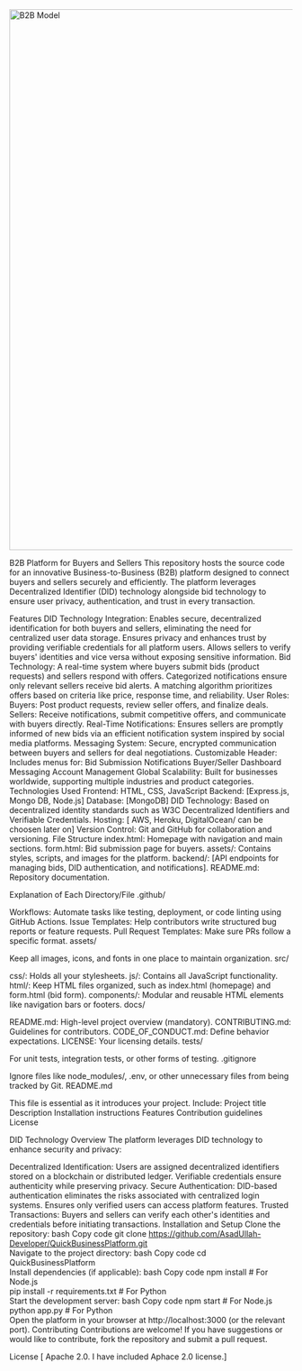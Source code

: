 <img width="960" alt="B2B Model" src="https://github.com/user-attachments/assets/62b78458-c317-4392-b34b-802fc5f8f20c" />


B2B Platform for Buyers and Sellers
This repository hosts the source code for an innovative Business-to-Business (B2B) platform designed to connect buyers and sellers securely and efficiently. The platform leverages Decentralized Identifier (DID) technology alongside bid technology to ensure user privacy, authentication, and trust in every transaction.

Features
DID Technology Integration:
Enables secure, decentralized identification for both buyers and sellers, eliminating the need for centralized user data storage.
Ensures privacy and enhances trust by providing verifiable credentials for all platform users.
Allows sellers to verify buyers' identities and vice versa without exposing sensitive information.
Bid Technology:
A real-time system where buyers submit bids (product requests) and sellers respond with offers.
Categorized notifications ensure only relevant sellers receive bid alerts.
A matching algorithm prioritizes offers based on criteria like price, response time, and reliability.
User Roles:
Buyers: Post product requests, review seller offers, and finalize deals.
Sellers: Receive notifications, submit competitive offers, and communicate with buyers directly.
Real-Time Notifications: Ensures sellers are promptly informed of new bids via an efficient notification system inspired by social media platforms.
Messaging System: Secure, encrypted communication between buyers and sellers for deal negotiations.
Customizable Header: Includes menus for:
Bid Submission
Notifications
Buyer/Seller Dashboard
Messaging
Account Management
Global Scalability: Built for businesses worldwide, supporting multiple industries and product categories.
Technologies Used
Frontend: HTML, CSS, JavaScript
Backend: [Express.js, Mongo DB,  Node.js]
Database: [MongoDB]
DID Technology: Based on decentralized identity standards such as W3C Decentralized Identifiers and Verifiable Credentials.
Hosting: [ AWS, Heroku, DigitalOcean/ can be choosen later on]
Version Control: Git and GitHub for collaboration and versioning.
File Structure
index.html: Homepage with navigation and main sections.
form.html: Bid submission page for buyers.
assets/: Contains styles, scripts, and images for the platform.
backend/: [API endpoints for managing bids, DID authentication, and notifications].
README.md: Repository documentation.

Explanation of Each Directory/File
.github/

Workflows: Automate tasks like testing, deployment, or code linting using GitHub Actions.
Issue Templates: Help contributors write structured bug reports or feature requests.
Pull Request Templates: Make sure PRs follow a specific format.
assets/

Keep all images, icons, and fonts in one place to maintain organization.
src/

css/: Holds all your stylesheets.
js/: Contains all JavaScript functionality.
html/: Keep HTML files organized, such as index.html (homepage) and form.html (bid form).
components/: Modular and reusable HTML elements like navigation bars or footers.
docs/

README.md: High-level project overview (mandatory).
CONTRIBUTING.md: Guidelines for contributors.
CODE_OF_CONDUCT.md: Define behavior expectations.
LICENSE: Your licensing details.
tests/

For unit tests, integration tests, or other forms of testing.
.gitignore

Ignore files like node_modules/, .env, or other unnecessary files from being tracked by Git.
README.md

This file is essential as it introduces your project. Include:
Project title
Description
Installation instructions
Features
Contribution guidelines
License




DID Technology Overview
The platform leverages DID technology to enhance security and privacy:

Decentralized Identification:
Users are assigned decentralized identifiers stored on a blockchain or distributed ledger.
Verifiable credentials ensure authenticity while preserving privacy.
Secure Authentication:
DID-based authentication eliminates the risks associated with centralized login systems.
Ensures only verified users can access platform features.
Trusted Transactions:
Buyers and sellers can verify each other's identities and credentials before initiating transactions.
Installation and Setup
Clone the repository:
bash
Copy code
git clone https://github.com/AsadUllah-Developer/QuickBusinessPlatform.git  
Navigate to the project directory:
bash
Copy code
cd QuickBusinessPlatform   
Install dependencies (if applicable):
bash
Copy code
npm install  # For Node.js  
pip install -r requirements.txt  # For Python  
Start the development server:
bash
Copy code
npm start  # For Node.js  
python app.py  # For Python  
Open the platform in your browser at http://localhost:3000 (or the relevant port).
Contributing
Contributions are welcome! If you have suggestions or would like to contribute, fork the repository and submit a pull request.

License
[ Apache 2.0. I have included Aphace 2.0 license.]


